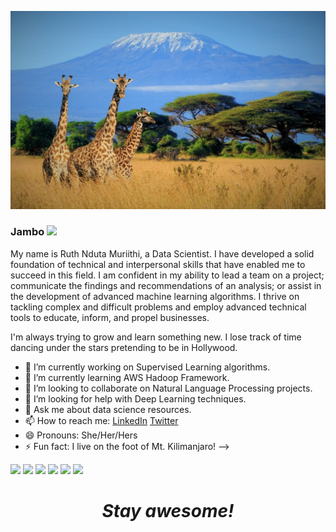 ![Header](https://github.com/RuthNduta/RuthNduta/blob/main/Github%20header.jpg "Header")

### Jambo <img src="https://raw.githubusercontent.com/MartinHeinz/MartinHeinz/master/wave.gif" width="30px">

My name is Ruth Nduta Muriithi, a Data Scientist. I have developed a solid foundation of technical and interpersonal skills that have enabled me to succeed in this field. I am confident in my ability to lead a team on a project; communicate the findings and recommendations of an analysis; or assist in the development of advanced machine learning algorithms. I thrive on tackling complex and difficult problems and employ advanced technical tools to educate, inform, and propel businesses.

I'm always trying to grow and learn something new. I lose track of time dancing under the stars pretending to be in Hollywood. 


- 🔭 I’m currently working on Supervised Learning algorithms.
- 🌱 I’m currently learning AWS Hadoop Framework.
- 👯 I’m looking to collaborate on Natural Language Processing projects.
- 🤔 I’m looking for help with Deep Learning techniques.
- 💬 Ask me about data science resources.
- 📫 How to reach me: [LinkedIn](https://www.linkedin.com/in/ruth-nduta-muriithi/) [Twitter](https://twitter.com/mr_nduta)
- 😄 Pronouns: She/Her/Hers
- ⚡ Fun fact: I live on the foot of Mt. Kilimanjaro!
-->


![](https://img.shields.io/badge/OS-Windows10-informational?style=flat&logo=<LOGO_NAME>&logoColor=white&color=2bbc8a)
![](https://img.shields.io/badge/Code-Python-informational?style=flat&logo=<LOGO_NAME>&logoColor=white&color=2bbc8a)
![](https://img.shields.io/badge/Code-mySQL-informational?style=flat&logo=<LOGO_NAME>&logoColor=white&color=2bbc8a)
![](https://img.shields.io/badge/Tools-Pandas-informational?style=flat&logo=<LOGO_NAME>&logoColor=white&color=2bbc8a)
![](https://img.shields.io/badge/Tools-Numpy-informational?style=flat&logo=<LOGO_NAME>&logoColor=white&color=2bbc8a)
![](https://img.shields.io/badge/Tools-Scikit-informational?style=flat&logo=<LOGO_NAME>&logoColor=white&color=2bbc8a)


<h1 align='center'><i>Stay awesome!</i></h1>
